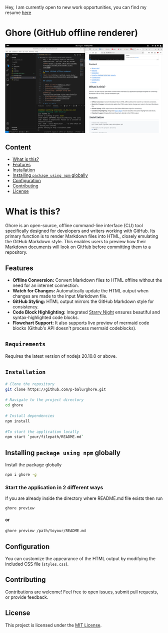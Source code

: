 Hey, I am currently open to new work opportunities, you can find my resume [here](https://github.com/p-balu/resume/blob/main/resume_balachander-4.pdf?raw=true)

# Ghore (GitHub offline renderer)

![alt text](https://github.com/p-balu/assets/blob/main/Screenshot1.png?raw=true)

## Content

- [What is this?](#what-is-this)
- [Features](#features)
- [Installation](#installation)
- [Installing `package using npm` globally](#installing-package-using-npm-globally)
- [Configuration](#configuration)
- [Contributing](#contributing)
- [License](#license)

# What is this?

Ghore is an open-source, offline command-line interface (CLI) tool specifically designed for developers and writers working with GitHub. Its primary function is to render Markdown files into HTML, closely emulating the GitHub Markdown style. This enables users to preview how their Markdown documents will look on GitHub before committing them to a repository.

## Features

- **Offline Conversion:** Convert Markdown files to HTML offline without the need for an internet connection.
- **Watch for Changes:** Automatically update the HTML output when changes are made to the input Markdown file.
- **GitHub Styling:** HTML output mirrors the GitHub Markdown style for consistency.
- **Code Block Highlighting:** Integrated [Starry Night](https://github.com/your-username/starry-night) ensures beautiful and syntax-highlighted code blocks.
- **Flowchart Support:** It also supports live preview of mermaid code blocks (Github's API doesn't process mermaid codeblocks).

## `Requirements`

Requires the latest version of nodejs 20.10.0 or above.

## `Installation`

```bash
# Clone the repository
git clone https://github.com/p-balu/ghore.git

# Navigate to the project directory
cd ghore

# Install dependencies
npm install

#To start the application locally
npm start `your/filepath/README.md`
```

## Installing `package using npm` globally

Install the package globally

```sh
npm i ghore -g
```

### Start the application in 2 different ways

If you are already inside the directory where README.md file exists then run

```bash
ghore preview
```

#### or

```sh
ghore preview /path/toyour/README.md
```

## Configuration

You can customize the appearance of the HTML output by modifying the included CSS file (`styles.css`).

## Contributing

Contributions are welcome! Feel free to open issues, submit pull requests, or provide feedback.

## License

This project is licensed under the [MIT License](LICENSE).
